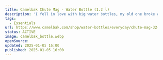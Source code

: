 ```yaml
---
title: Camelbak Chute Mag - Water Bottle (1.2 l)
description: 'I fell in love with big water bottles, my old one broke and I got this one as a present. Dropped it multiple times and nothing happened.'
tags:
  - Essentials
url: https://www.camelbak.com/shop/water-bottles/everyday/chute-mag-32-oz-water-bottle-insulated-stainless-steel/CB-1516.html?dwvar_CB-1516_color=Moss
status: ACTIVE
image: camelbak_bottle.webp
openSource:
updated: 2025-01-05 16:00
published: 2025-01-05 16:00
---
```

